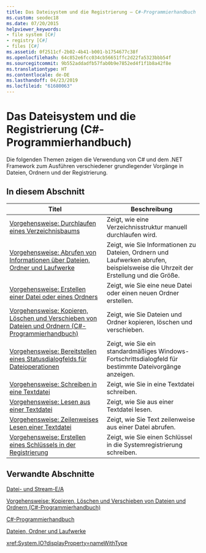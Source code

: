 ```yaml
---
title: Das Dateisystem und die Registrierung – C#-Programmierhandbuch
ms.custom: seodec18
ms.date: 07/20/2015
helpviewer_keywords:
- file system [C#]
- registry [C#]
- files [C#]
ms.assetid: 0f2511cf-2b02-4b41-b001-b1754677c38f
ms.openlocfilehash: 64c852e6fcc034cb56651ffc2d22fa5323bbb54f
ms.sourcegitcommit: 9b552addadfb57fab0b9e7852ed4f1f1b8a42f8e
ms.translationtype: HT
ms.contentlocale: de-DE
ms.lasthandoff: 04/23/2019
ms.locfileid: "61680063"
---
```

# <a name="file-system-and-the-registry-c-programming-guide"></a>Das Dateisystem und die Registrierung (C#-Programmierhandbuch)
Die folgenden Themen zeigen die Verwendung von C# und dem .NET Framework zum Ausführen verschiedener grundlegender Vorgänge in Dateien, Ordnern und der Registrierung.  
  
## <a name="in-this-section"></a>In diesem Abschnitt  
  
|**Titel**|**Beschreibung**|  
|---------------|---------------------|  
|[Vorgehensweise: Durchlaufen eines Verzeichnisbaums](../../../csharp/programming-guide/file-system/how-to-iterate-through-a-directory-tree.md)|Zeigt, wie eine Verzeichnisstruktur manuell durchlaufen wird.|  
|[Vorgehensweise: Abrufen von Informationen über Dateien, Ordner und Laufwerke](../../../csharp/programming-guide/file-system/how-to-get-information-about-files-folders-and-drives.md)|Zeigt, wie Sie Informationen zu Dateien, Ordnern und Laufwerken abrufen, beispielsweise die Uhrzeit der Erstellung und die Größe.|  
|[Vorgehensweise: Erstellen einer Datei oder eines Ordners](../../../csharp/programming-guide/file-system/how-to-create-a-file-or-folder.md)|Zeigt, wie Sie eine neue Datei oder einen neuen Ordner erstellen.|  
|[Vorgehensweise: Kopieren, Löschen und Verschieben von Dateien und Ordnern (C#-Programmierhandbuch)](../../../csharp/programming-guide/file-system/how-to-copy-delete-and-move-files-and-folders.md)|Zeigt, wie Sie Dateien und Ordner kopieren, löschen und verschieben.|  
|[Vorgehensweise: Bereitstellen eines Statusdialogfelds für Dateioperationen](../../../csharp/programming-guide/file-system/how-to-provide-a-progress-dialog-box-for-file-operations.md)|Zeigt, wie Sie ein standardmäßiges Windows-Fortschrittsdialogfeld für bestimmte Dateivorgänge anzeigen.|  
|[Vorgehensweise: Schreiben in eine Textdatei](../../../csharp/programming-guide/file-system/how-to-write-to-a-text-file.md)|Zeigt, wie Sie in eine Textdatei schreiben.|  
|[Vorgehensweise: Lesen aus einer Textdatei](../../../csharp/programming-guide/file-system/how-to-read-from-a-text-file.md)|Zeigt, wie Sie aus einer Textdatei lesen.|  
|[Vorgehensweise: Zeilenweises Lesen einer Textdatei](../../../csharp/programming-guide/file-system/how-to-read-a-text-file-one-line-at-a-time.md)|Zeigt, wie Sie Text zeilenweise aus einer Datei abrufen.|  
|[Vorgehensweise: Erstellen eines Schlüssels in der Registrierung](../../../csharp/programming-guide/file-system/how-to-create-a-key-in-the-registry.md)|Zeigt, wie Sie einen Schlüssel in die Systemregistrierung schreiben.|  
  
## <a name="related-sections"></a>Verwandte Abschnitte  
 [Datei- und Stream-E/A](../../../standard/io/index.md)  
  
 [Vorgehensweise: Kopieren, Löschen und Verschieben von Dateien und Ordnern (C#-Programmierhandbuch)](../../../csharp/programming-guide/file-system/how-to-copy-delete-and-move-files-and-folders.md)  
  
 [C#-Programmierhandbuch](../../../csharp/programming-guide/index.md)  
  
 [Dateien, Ordner und Laufwerke](../../../csharp/programming-guide/file-system/index.md)  
  
 <xref:System.IO?displayProperty=nameWithType>
